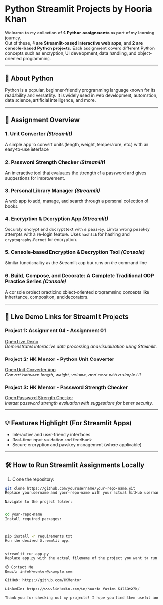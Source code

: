 # Python Streamlit Projects by Hooria Khan

Welcome to my collection of **6 Python assignments** as part of my learning journey.  
Out of these, **4 are Streamlit-based interactive web apps**, and **2 are console-based Python projects**. Each assignment covers different Python concepts such as encryption, UI development, data handling, and object-oriented programming.

---

## 🐍 About Python

Python is a popular, beginner-friendly programming language known for its readability and versatility. It is widely used in web development, automation, data science, artificial intelligence, and more.

---

## 🚩 Assignment Overview

### 1. Unit Converter *(Streamlit)*  
A simple app to convert units (length, weight, temperature, etc.) with an easy-to-use interface.

### 2. Password Strength Checker *(Streamlit)*  
An interactive tool that evaluates the strength of a password and gives suggestions for improvement.

### 3. Personal Library Manager *(Streamlit)*  
A web app to add, manage, and search through a personal collection of books.

### 4. Encryption & Decryption App *(Streamlit)*  
Securely encrypt and decrypt text with a passkey. Limits wrong passkey attempts with a re-login feature. Uses `hashlib` for hashing and `cryptography.Fernet` for encryption.

### 5. Console-based Encryption & Decryption Tool *(Console)*  
Similar functionality as the Streamlit app but runs on the command line.

### 6. Build, Compose, and Decorate: A Complete Traditional OOP Practice Series *(Console)*  
A console project practicing object-oriented programming concepts like inheritance, composition, and decorators.

---

## 🔗 Live Demo Links for Streamlit Projects

### Project 1: Assignment 04 - Assignment 01  
[Open Live Demo](https://assignment04assignment01-09-projectp-kdtc36.streamlit.app/)  
*Demonstrates interactive data processing and visualization using Streamlit.*

### Project 2: HK Mentor - Python Unit Converter  
[Open Unit Converter App](https://hkmentor-python-unitconvertor-01unitconvertormain-xyfw7g.streamlit.app/)  
*Convert between length, weight, volume, and more with a simple UI.*

### Project 3: HK Mentor - Password Strength Checker  
[Open Password Strength Checker](https://hkmentor-sirzia-python--assignment02passwordstrengthmain-plg0gz.streamlit.app/)  
*Instant password strength evaluation with suggestions for better security.*

---

## 💡 Features Highlight (For Streamlit Apps)

- Interactive and user-friendly interfaces  
- Real-time input validation and feedback  
- Secure encryption and passkey management (where applicable)  

---

## 🛠️ How to Run Streamlit Assignments Locally

1. Clone the repository:  
```bash
git clone https://github.com/yourusername/your-repo-name.git
Replace yourusername and your-repo-name with your actual GitHub username and repository name.

Navigate to the project folder:


cd your-repo-name
Install required packages:



pip install -r requirements.txt
Run the desired Streamlit app:


streamlit run app.py
Replace app.py with the actual filename of the project you want to run.

📫 Contact Me
Email: infohkmentor@example.com

GitHub: https://github.com/HKMentor

LinkedIn: https://www.linkedin.com/in/hooria-fatima-54753927b/

Thank you for checking out my projects! I hope you find them useful and inspiring.

